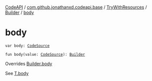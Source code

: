 [CodeAPI](../../../index.md) / [com.github.jonathanxd.codeapi.base](../../index.md) / [TryWithResources](../index.md) / [Builder](index.md) / [body](.)

# body

`var body: `[`CodeSource`](../../../com.github.jonathanxd.codeapi/-code-source/index.md)

`fun body(value: `[`CodeSource`](../../../com.github.jonathanxd.codeapi/-code-source/index.md)`): `[`Builder`](index.md)

Overrides [Builder.body](../../-body-holder/-builder/body.md)

See [T.body](#)

